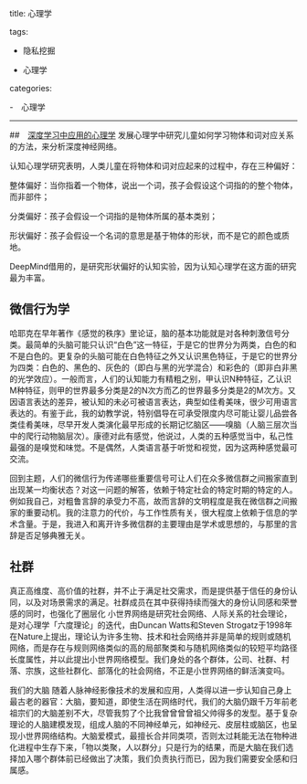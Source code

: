 title: 心理学


tags:

- 隐私挖掘

- 心理学

categories:

-　心理学



---
##　[深度学习中应用的心理学](http://www.sohu.com/a/153290921_610300)
发展心理学中研究儿童如何学习物体和词对应关系的方法，来分析深度神经网络。

认知心理学研究表明，人类儿童在将物体和词对应起来的过程中，存在三种偏好：

整体偏好：当你指着一个物体，说出一个词，孩子会假设这个词指的的整个物体，而非部件；

分类偏好：孩子会假设一个词指的是物体所属的基本类别；

形状偏好：孩子会假设一个名词的意思是基于物体的形状，而不是它的颜色或质地。

DeepMind借用的，是研究形状偏好的认知实验，因为认知心理学在这方面的研究最为丰富。

##  微信行为学
哈耶克在早年著作《感觉的秩序》里论证，脑的基本功能就是对各种刺激信号分类。最简单的头脑可能只认识“白色”这一特征，于是它的世界分为两类，白色的和不是白色的。更复杂的头脑可能在白色特征之外又认识黑色特征，于是它的世界分为四类：白色的、黑色的、灰色的（即白与黑的光学混合）和彩色的（即非白非黑的光学效应）。一般而言，人们的认知能力有精粗之别，甲认识N种特征，乙认识M种特征，则甲的世界最多分类是2的N次方而乙的世界最多分类是2的M次方。又因语言表达的差异，被认知的未必可被语言表达，典型如佳肴美味，很少可用语言表达的。有鉴于此，我的幼教学说，特别倡导在可承受限度内尽可能让婴儿品尝各类佳肴美味，尽早开发人类演化最早形成的长期记忆脑区——嗅脑（人脑三层次当中的爬行动物脑层次）。康德对此有感觉，他说过，人类的五种感觉当中，私己性最强的是嗅觉和味觉。不是偶然，人类语言基于听觉和视觉，因为这两种感觉最可交流。

回到主题，人们的微信行为传递哪些重要信号可让人们在众多微信群之间搬家直到出现某一均衡状态？对这一问题的解答，依赖于特定社会的特定时期的特定的人。例如我自己，对粗鲁言辞的承受力不高，故而言辞的文明程度是我在微信群之间搬家的重要动机。我的注意力的代价，与工作性质有关，很大程度上依赖于信息的学术含量。于是，我进入和离开许多微信群的主要理由是学术或思想的，与那里的言辞是否足够典雅无关。

## 社群
真正高维度、高价值的社群，并不止于满足社交需求，而是提供基于信任的身份认同，以及对场景需求的满足。社群成员在其中获得持续而强大的身份认同感和荣誉感的同时，也强化了圈层化
小世界网络是研究社会网络、人际关系的社会理论，是对心理学「六度理论」的迭代，由Duncan Watts和Steven Strogatz于1998年在Nature上提出，理论认为许多生物、技术和社会网络并非是简单的规则或随机网络，而是存在与规则网络类似的高的局部聚类和与随机网络类似的较短平均路径长度属性，并以此提出小世界网络模型。我们身处的各个群体，公司、社群、村落、宗族，这些社群化、部落化的社会网络，不正是小世界网络的鲜活演变吗。

我们的大脑
随着人脉神经影像技术的发展和应用，人类得以进一步认知自己身上最古老的器官：大脑，要知道，即使生活在网络时代，我们的大脑仍跟千万年前老祖宗们的大脑差别不大，尽管我剪了个比我曾曾曾曾祖父帅得多的发型。基于复杂理论的人脑建模发现，组成人脑的不同神经单元，如神经元、皮层柱或脑区，也呈现小世界网络结构。大脑爱模式，最擅长合并同类项，否则太过耗能无法在物种进化进程中生存下来，「物以类聚，人以群分」只是行为的结果，而是大脑在我们选择加入哪个群体前已经做出了决策，我们负责执行而已，因为我们需要安全感和归属感。